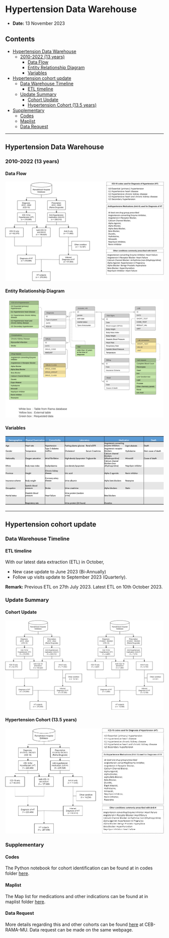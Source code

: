 # Hypertension Data Warehouse

- **Date:** 13 November 2023

## Contents
- [Hypertension Data Warehouse](#hypertension-data-warehouse)
  - [2010-2022 (13 years)](#2010-2022-13-years)
    - [Data Flow](#data-flow)
    - [Entity Relationship Diagram](#entity-relationship-diagram)
    - [Variables](#variables)
- [Hypertension cohort update](#hypertension-cohort-update)
  - [Data Warehouse Timeline](#data-warehouse-timeline)
    - [ETL timeline](#etl-timeline)
  - [Update Summary](#update-summary)
    - [Cohort Update](#cohort-update)
    - [Hypertension Cohort (13.5 years)](#hypertension-cohort-135-years)
- [Supplementary](#supplementary)
    - [Codes](#codes)
    - [Maplist](#codes)
    - [Data Request](#data-request) 
---

## Hypertension Data Warehouse

### 2010-2022 (13 years)

#### Data Flow

![Data Flow](images/dataflow/2010_2022.png)

#### Entity Relationship Diagram

![Entity Relationship Diagram](images/dataflow/ERD_2010_2022.png)

#### Variables

![Variables](images/dataflow/variables_2010_2022.png)

---

## Hypertension cohort update

### Data Warehouse Timeline

#### ETL timeline

With our latest data extraction (ETL) in October,

- New case update to June 2023 (Bi-Annually)
- Follow up visits update to September 2023 (Quarterly).

**Remark:** Previous ETL on 27th July 2023. Latest ETL on 10th October 2023.

### Update Summary

#### Cohort Update

![Cohort Update](images/dataflow/update_202306.png)

#### Hypertension Cohort (13.5 years)

![Hypertension Cohort](images/dataflow/2010_202306.png)

### Supplementary

#### Codes
The Python notebook for cohort identification can be found at in codes folder [here](codes/cohort_identification.ipynb).

#### Maplist
The Map list for medications and other indications can be found at in maplist folder [here](maplist/cohort_anti_HT.xlsx).

#### Data Request
More details regarding this and other cohorts can be found [here](https://www.rama.mahidol.ac.th/ceb/CEBdatawarehouse/Data/HT) at CEB-RAMA-MU. Data request can be made on the same webpage.

